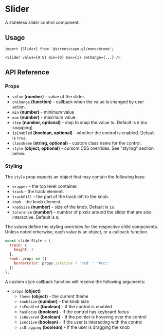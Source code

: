 # Slider

A stateless slider control component.

## Usage

    import {Slider} from '@streetscape.gl/monochrome';

    <Slider value={0.5} min={0} max={1} onChange={...} />

## API Reference

### Props

* `value` **(number)** - value of the slider.
* `onChange` **(function)** - callback when the value is changed by user action.
* `min` **(number)** - minimum value
* `max` **(number)** - maximum value
* `step` **(number, optional)** - step to snap the value to. Default is `0` (no snapping).
* `isEnabled` **(boolean, optional)** - whether the control is enabled. Default is `true`.
* `className` **(string, optional)** - custom class name for the control.
* `style` **(object, optional)** - cursom CSS overrides. See "styling" section below.


### Styling

The `style` prop expects an object that may contain the following keys:

* `wrapper` - the top level container.
* `track` - the track element.
* `trackFill` - the part of the track left to the knob.
* `knob` - the knob element.
* `knobSize` **(number)** - size of the knob. Default is `18`.
* `tolerance` **(number)** - number of pixels around the slider that are also interactive. Default is `0`.

The values define the styling overrides for the respective child components. Unless noted otherwise, each value is an object, or a callback function.

```jsx
const sliderStyle = {
  track: {
    height: 2
  },
  knob: props => ({
    borderColor: props.isActive ? 'red' : '#ccc'
  })
};
```

A custom style callback function will receive the following arguments:

* `props` **(object)**
  - `theme` **(object)** - the current theme
  - `knobSize` **(number)** - the knob size
  - `isEnabled` **(boolean)** - if the control is enabled
  - `hasFocus` **(boolean)** - if the control has keyboard focus
  - `isHovered` **(boolean)** - if the pointer is hovering over the control
  - `isActive` **(boolean)** - if the user is interacting with the control
  - `isDragging` **(boolean)** - if the user is dragging the knob
